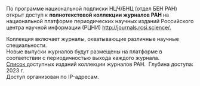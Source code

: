 <p>
По программе национальной подписки НЦЧ/БНЦ (отдел БЕН РАН) открыт доступ к <b> полнотекстовой коллекции журналов РАН </b> на национальной платформе периодических научных изданий  Российского центра научной информации (РЦНИ)
<a href="http://journals.rcsi.science/"> http://journals.rcsi.science/. </a>
</p>

<p>
Коллекция включает журналы, охватывающие различные научные специальности.
<br>
Новые выпуски журналов будут размещены на платформе в соответствии с периодичностью выхода каждого журнала.
<br>
<a href="https://podpiska.rfbr.ru/storage/materials/RAS/RAS_journals_2023.xlsx">Список </a> доступных изданий коллекции журналов РАН. &nbsp;Глубина доступа: 2023 г.
<br>
Доступ организован по IP-адресам.
</p>
